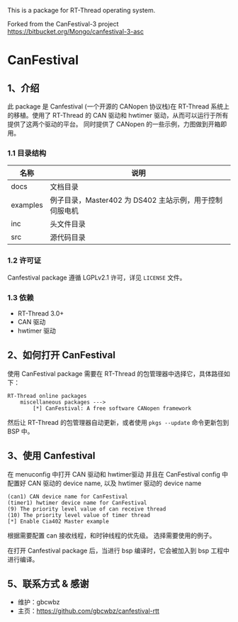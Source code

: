 This is a package for RT-Thread operating system.

Forked from the CanFestival-3 project https://bitbucket.org/Mongo/canfestival-3-asc

# CanFestival

## 1、介绍

此 package 是 Canfestival (一个开源的 CANopen 协议栈)在 RT-Thread 系统上的移植。使用了
 RT-Thread 的 CAN 驱动和 hwtimer 驱动，从而可以运行于所有提供了这两个驱动的平台。
同时提供了 CANopen 的一些示例，力图做到开箱即用。

### 1.1 目录结构

| 名称 | 说明 |
| ---- | ---- |
| docs  | 文档目录 |
| examples | 例子目录，Master402 为 DS402 主站示例，用于控制伺服电机|
| inc  | 头文件目录 |
| src  | 源代码目录 |

### 1.2 许可证

Canfestival package 遵循 LGPLv2.1 许可，详见 `LICENSE` 文件。

### 1.3 依赖

- RT-Thread 3.0+
- CAN 驱动
- hwtimer 驱动

## 2、如何打开 CanFestival

使用 CanFestival package 需要在 RT-Thread 的包管理器中选择它，具体路径如下：

```
RT-Thread online packages
    miscellaneous packages --->
        [*] CanFestival: A free software CANopen framework
```

然后让 RT-Thread 的包管理器自动更新，或者使用 `pkgs --update` 命令更新包到 BSP 中。

## 3、使用 Canfestival

在 menuconfig 中打开 CAN 驱动和 hwtimer驱动
并且在  CanFestival config 中配置好 CAN 驱动的 device name, 以及 hwtimer 驱动的 device name
```
(can1) CAN device name for CanFestival
(timer1) hwtimer device name for CanFestival
(9) The priority level value of can receive thread
(10) The priority level value of timer thread
[*] Enable Cia402 Master example
```
根据需要配置 can 接收线程，和时钟线程的优先级。
选择需要使用的例子。

在打开 Canfestival package 后，当进行 bsp 编译时，它会被加入到 bsp 工程中进行编译。

## 5、联系方式 & 感谢

* 维护：gbcwbz
* 主页：https://github.com/gbcwbz/canfestival-rtt
